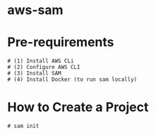 # aws-sam
# Pre-requirements
    # (1) Install AWS CLi
    # (2) Configure AWS CLI
    # (3) Install SAM
    # (4) Install Docker (to run sam locally)
# How to Create a Project
    # sam init
<!-- Commands you can use next
    =========================
    [*] Create pipeline: cd sam-app && sam pipeline init --bootstrap
    [*] Validate SAM template: cd sam-app && sam validate
    [*] Test Function in the Cloud: cd sam-app && sam sync --stack-name {stack-name} --watch
     -->